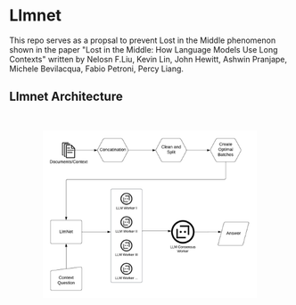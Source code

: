# Llmnet

This repo serves as a propsal to prevent Lost in the Middle phenomenon shown in the paper "Lost in the Middle: How Language Models Use Long Contexts" written by Nelosn F.Liu, Kevin Lin, John Hewitt, Ashwin Pranjape, Michele Bevilacqua, Fabio Petroni, Percy Liang.

## Llmnet Architecture

<br>

<p align="center">
  <img src="assets/LlmNet.png" alt="llmnet architecture" height="300">
</p>